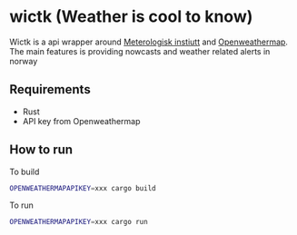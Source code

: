 # wictk (Weather is cool to know)

Wictk is a api wrapper around [Meterologisk instiutt](https://api.met.no) and [Openweathermap](https://openweathermap.com).
The main features is providing nowcasts and weather related alerts in norway

## Requirements

* Rust
* API key from Openweathermap

## How to run

To build
```sh
OPENWEATHERMAPAPIKEY=xxx cargo build
```

To run
```sh
OPENWEATHERMAPAPIKEY=xxx cargo run
```
